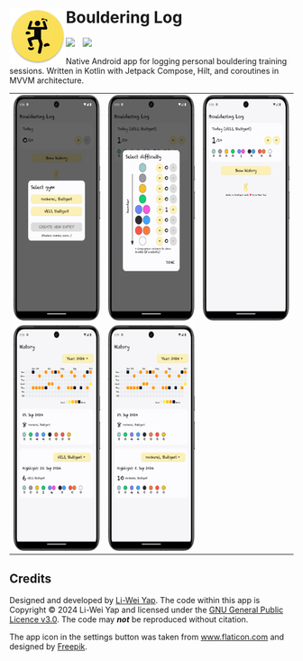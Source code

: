 # <img align="left" src="assets-github/ic_launcher.png" height="100px" /> Bouldering Log

<img src="https://img.shields.io/badge/Android-7%2B-green?style=for-the-badge&logo=android">&emsp;<img src="https://img.shields.io/badge/release-v1.0-fadf55?style=for-the-badge">

Native Android app for logging personal bouldering training sessions. Written in Kotlin with Jetpack Compose, Hilt, and coroutines in MVVM architecture.

<table>
    <tbody>
        <tr>
            <td><img src="assets-github/screenshot_00_select_gym.png" height="400px" /></td>
            <td><img src="assets-github/screenshot_01_select_difficulty.png" height="400px" /></td>
            <td><img src="assets-github/screenshot_02_today.png" height="400px" /></td>
        </tr>
        <tr>
            <td><img src="assets-github/screenshot_03_vels_highlight.png" height="400px" /></td>
            <td><img src="assets-github/screenshot_04_rockerei_highlight.png" height="400px" /></td>
        </tr>
    </tbody>
</table>

## Credits

Designed and developed by [Li-Wei Yap](https://liweiyap.github.io/). The code within this app is Copyright © 2024 Li-Wei Yap and licensed under the [GNU General Public Licence v3.0](https://github.com/liweiyap/bouldertagebuch-android/blob/main/LICENSE). The code may ___not___ be reproduced without citation.

The app icon in the settings button was taken from www.flaticon.com and designed by [Freepik](https://www.freepik.com/).
